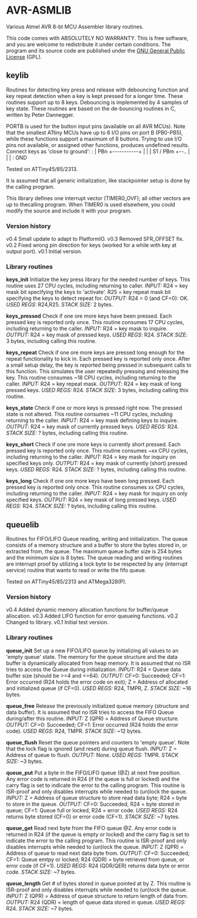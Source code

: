 # AVR-ASMLIB

Various Atmel AVR 8-bt MCU Assembler library routines.

This code comes with ABSOLUTELY NO WARRANTY.
This is free software, and you are welcome to redistribute it under certain conditions. The program and its source code are published under the [GNU General Public License](http://www.gnu.org/licenses/gpl-3.0.txt) (GPL).

## keylib

Routines for detecting key press and release with debouncing function and key repeat detection when a key is kept pressed for a longer time. These routines support up to 8 keys. Debouncing is implemented by 4 samples of key state.
These routines are based on the de-bouncing routines in C, written by Peter Dannegger.

PORTB is used for the button input pins (available on all AVR MCUs). Note that the smallest ATtiny MCUs have up to 6 I/O pins on port B (PB0-PB5), while these functions support a maximum	of 8 buttons. Trying to use I/O pins not available, or assigned other functions, produces undefined results.
Connect keys as 'close to ground':
 		:
 		|
 	PBn	+-----------+
 		|			|
 		|		 S1	 /
 	PBm	+--..		|
 		|			|
 		:		   GND

Tested on ATTiny45/85/2313.

It is assumed that all generic initialization, like stackpointer setup is done by the calling program.

This library defines one interrupt vector (TIMER0_OVF); all other vectors are up to thecalling program. When TIMER0 is used elsewhere, you could modify the source and include it with your program.

### Version history

v0.4    Small update to adapt to PlatformIO.
v0.3    Removed SFR_OFFSET fix.
v0.2    Fixed wrong pin direction for keys (worked for a while with key at output port).
v0.1    Initial version.

### Library routines

**keys_init**
Initialize the key press library for the needed number of keys.
This routine uses 27 CPU cycles, including returning to caller.
_INPUT:_        R24 = key mask bit specifying the keys to 'activate'.
                R25 = key repeat mask bit specifying the keys to detect repeat for.
_OUTPUT:_       R24 = 0 (and CF=0): OK.
_USED REGS:_    R24,R25.
_STACK SIZE:_   2 bytes.

**keys_pressed**
Check if one ore more keys have been pressed. Each pressed key is reported only once.
This routine consumes 17 CPU cycles, including returning to the caller.
_INPUT:_        R24 = key mask to inquire.
_OUTPUT:_       R24 = key mask of pressed keys.
_USED REGS_:    R24.
_STACK SIZE_:   3 bytes, including calling this routine.

**keys_repeat**
Check if one ore more keys are pressed long enough for the repeat functionality to kick in. Each pressed key is reported only once. After a small setup delay, the key is reported being	pressed in subsequent calls to this function. This simulates the user repeatedly pressing and releasing the key.
This routine consumes ~18 CPU cycles, including returning to the caller.
_INPUT:_        R24 = key repeat mask.
_OUTPUT_:       R24 = key mask of long pressed keys.
_USED REGS:_    R24.
_STACK SIZE_:   3 bytes, including calling this routine.

**keys_state**
Check if one or more keys is pressed right now. The pressed state is not altered.
This routine consumes ~11 CPU cycles, including returning to the caller.
_INPUT_:        R24 = key mask defining keys to inquire.
_OUTPUT_:       R24 = key mask of currently pressed keys.
_USED REGS:_    R24.
_STACK SIZE:_   ? bytes, including calling this routine.

**keys_short**
Check if one ore more keys is currently short pressed. Each pressed key is reported only once.
This routine consumes ~xx CPU cycles, including returning to the caller.
_INPUT:_        R24 = key mask for inquiry on specified keys only.
_OUTPUT:_       R24 = key mask of currently (short) pressed keys.
_USED REGS:_    R24.
_STACK SIZE:_   ? bytes, including calling this routine.

**keys_long**
Check if one ore more keys have been long pressed. Each pressed key is reported only once.
This routine consumes xx CPU cycles, including returning to the caller.
_INPUT:_        R24 = key mask for inquiry on only specified keys.
_OUTPUT:_       R24 = key mask of long pressed keys.
_USED REGS:_    R24.
_STACK SIZE:_   ? bytes, including calling this routine.

## queuelib

Routines for FIFO/LIFO Queue reading, writing and initialization. The queue consists of a memory structure and a buffer to store the bytes stored in, or extracted from, the queue.
The maximum queue buffer size is 254 bytes and the minimum size is 8 bytes.
The queue reading and writing routines are interrupt proof by utilizing a lock byte to be respected by any (interrupt service) routine that wants to read or write the fifo queue.

Tested on ATTiny45/85/2313 and ATMega328(P).

### Version history

v0.4    Added dynamic memory allocation functions for buffer/queue allocation.
v0.3    Added LIFO function for error queueing functions.
v0.2    Changed to library.
v0.1    Initial test version.

### Library routines

**queue_init**
Set up a new FIFO/LIFO queue by initializing all values to an 'empty queue' state. The memory for the queue structure and the data buffer is dynamically allocated from heap memory.
It is assumed that no ISR tries to access the Queue during initialization.
_INPUT:_        R24	= Queue data buffer size (should be >=4 and <=64).
_OUTPUT:_       CF=0: Succeeded; CF=1: Error occurred (R24 holds the error code on exit);
                Z = Address of allocated and initialized queue (if CF=0).
_USED REGS:_    R24, TMPR, Z.
_STACK SIZE:_   ~16 bytes.

**queue_free**
Release the previously initialized queue memory (structure and data buffer).
It is assumed that no ISR tries to access the FIFO Queue during/after this routine.
_INPUT:_        Z (QPR)	= Address of Queue structure.
_OUTPUT:_       CF=0: Succeeded; CF=1: Error occurred (R24 holds the error code).
_USED REGS:_    R24, TMPR.
_STACK SIZE:_   ~12 bytes.

**queue_flush**
Reset the queue pointers and counters to 'empty queue'.
Note that the lock flag is ignored (and reset) during queue flush.
_INPUT:_        Z = Address of queue to flush.
_OUTPUT:_       None.
_USED REGS:_    TMPR.
_STACK SIZE:_   ~3 bytes.

**queue_put**
Put a byte in the FIFO/LIFO queue (@Z) at next free position. Any error code is returned in R24 (if the queue is full or locked) and the carry flag is set to indicate the error to the calling program.
This routine is ISR-proof and only disables interrupts while needed to (un)lock the queue.
_INPUT:_        Z = Address of queue structure to store read data byte;
                R24 = byte to store in the queue.
_OUTPUT:_       CF=0: Succeeded, R24 = byte stored in queue;
                CF=1: Queue full or locked, R24 = error code.
_USED REGS:_    R24 returns byte stored (CF=0) or error code (CF=1).
_STACK SIZE:_   ~7 bytes.

**queue_get**
Read next byte from the FIFO queue @Z. Any error code is returned in R24 (if the queue is empty	or locked) and the carry flag is set to indicate the error to the calling program.
This routine is ISR-proof and only disables interrupts while needed to (un)lock the queue.
_INPUT:_        Z (QPR) = Address of queue to read next data byte from.
_OUTPUT:_       CF=0: Succeeded; CF=1: Queue emtpy or locked;
                R24 (QDR) = byte retrieved from queue, or error code (if CF=1).
_USED REGS:_    R24 (QDR/QER) returns data byte or error code.
_STACK SIZE:_   ~7 bytes.

**queue_length**
Get # of bytes stored in queue pointed at by Z.
This routine is ISR-proof and only disables interrupts while needed to (un)lock the queue.
_INPUT:_        Z (QPR) = Address of queue structure to return length of data from.
_OUTPUT:_       R24 (QDR) = length of queue data stored in queue.
_USED REGS:_    R24.
_STACK SIZE:_   ~7 bytes.
